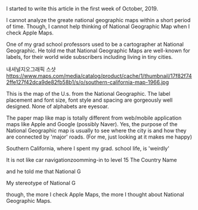 I started to write this article in the first week of October, 2019.

I cannot analyze the greate national geographic maps within a short  period of time.
Though, I cannot help thinking of National Geographic Map when I check Apple Maps.

One of my grad school professors used to be a cartographer at National Geographic. He told me that National Geographic Maps are well-known for labels, for their world wide subscribers including living in tiny cities.

내셔널지오그래픽 스샷
https://www.maps.com/media/catalog/product/cache/1/thumbnail/17f82f742ffe127f42dca9de82fb58b1/s/o/southern-california-map-1966.jpg


This is the map of the U.s. from the National Geographic.
The label placement and font size, font style and spacing are gorgeously well designed. None of alphabets are eyesoar.

The paper map like map is totally different from web/mobile application maps like Apple and Google (possibly Naver).
Yes, the purpose of the National Geographic map is usually to see where the city is and how they are connected by 'major' roads. (For me, just looking at it makes me happy)



Southern California, where I spent my grad. school life, is 'weirdly' 



It is not like car navigationzoomming-in to level 15 
The Country Name




and he told me that National G


My stereotype of National G


though, the more I check Apple Maps, the more I thought about National Geographic Maps.

